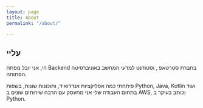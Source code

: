 ```yaml
---
layout: page
title: About
permalink: "/about/"

---
```

## עליי

הי, אני יובל מפתח Backend בחברת סטרטאפ , וסטודנט למדעי המחשב באוניברסיטה הפתוחה.

פיתחתי כמה אפליקציות אנדרואיד, ותוכונות שונות, בשפות Python, Java, Kotlin ועוד בתחום העבודה שלי אני מתעסק עם הרבה שירותים שונים ב AWS, וכותב בעיקר ב Python.
